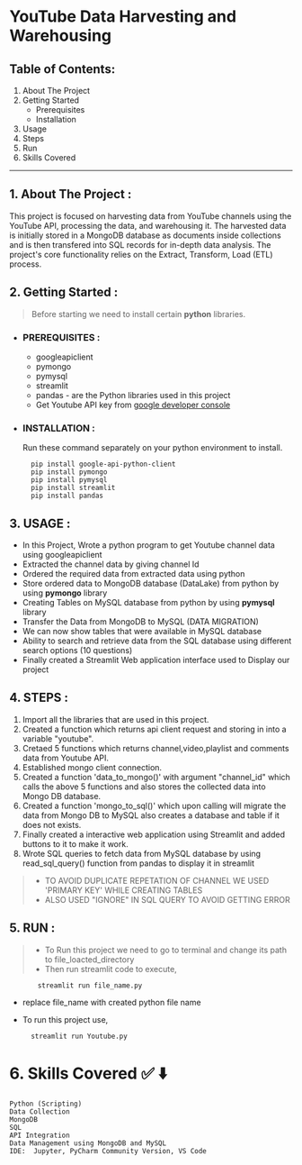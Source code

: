 # YouTube Data Harvesting and Warehousing

## Table of Contents:
1. About The Project
2. Getting Started
   - Prerequisites
   - Installation
3. Usage
4. Steps
5. Run
6. Skills Covered
------------------

## 1. About The Project :

   This project is focused on harvesting data from YouTube channels using the YouTube API, processing the data, and warehousing it. The harvested data is initially stored in a MongoDB database as documents inside collections and is then transfered into SQL records for in-depth data analysis. The project's core functionality relies on the Extract, Transform, Load (ETL) process.

## 2. Getting Started :

> Before starting we need to install certain **python** libraries.
-  ### PREREQUISITES :
   + googleapiclient
   + pymongo
   + pymysql
   + streamlit
   + pandas - are the Python libraries used in this project
   * Get Youtube API key from [google developer console](https://developers.google.com/youtube/v3/getting-started)
- ### INSTALLATION :
  Run these command separately on your python environment to install.
  
        pip install google-api-python-client
        pip install pymongo
        pip install pymysql
        pip install streamlit
        pip install pandas
   
## 3. USAGE :
   - In this Project, Wrote a python program to get Youtube channel data using googleapiclient
   - Extracted the channel data by giving channel Id 
   - Ordered the required data from extracted data using python
   - Store ordered data to MongoDB database (DataLake) from python by using **pymongo** library
   - Creating Tables on MySQL database from python by using **pymysql** library
   - Transfer the Data from MongoDB to MySQL (DATA MIGRATION)
   - We can now show tables that were available in MySQL database
   - Ability to search and retrieve data from the SQL database using different search options (10 questions)
   - Finally created a Streamlit Web application interface used to Display our project

## 4. STEPS :
   1. Import all the libraries that are used in this project.
   2. Created a function which returns api client request and storing in into a variable "youtube".
   3. Cretaed 5 functions which returns channel,video,playlist and comments data from Youtube API.
   4. Established mongo client connection.
   5. Created a function 'data_to_mongo()' with argument "channel_id" which calls the above 5 functions and also stores the collected data into Mongo DB database.
   6. Created a function 'mongo_to_sql()' which upon calling will migrate the data from Mongo DB to MySQL also creates a database and table if it does not exists.
   7. Finally created a interactive web application using Streamlit and added buttons to it to make it work.
   8. Wrote SQL queries to fetch data from MySQL database by using read_sql_query() function from pandas to display it in streamlit

   > - TO AVOID DUPLICATE REPETATION OF CHANNEL WE USED 'PRIMARY KEY' WHILE CREATING TABLES
   > - ALSO USED "IGNORE" IN SQL QUERY TO AVOID GETTING ERROR

## 5. RUN :
   > - To Run this project we need to go to terminal and change its path to file_loacted_directory
   > - Then run streamlit code to execute,

           streamlit run file_name.py
   - replace file_name with created python file name
   - To run this project use,

           streamlit run Youtube.py 
# 6. Skills Covered ✅ ⬇️

    Python (Scripting)
    Data Collection
    MongoDB
    SQL
    API Integration
    Data Management using MongoDB and MySQL
    IDE:  Jupyter, PyCharm Community Version, VS Code

